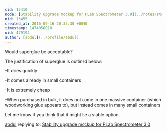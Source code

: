 ```yaml
---
cid: 15410
node: [Stability upgrade mockup for PLab Spectrometer 3.0](../notes/stoft/09-16-2016/stability-upgrade-mockup-for-plab-spectrometer-3-0)
nid: 13455
created_at: 2016-09-16 20:33:30 +0000
timestamp: 1474058010
uid: 479194
author: [abdul](../profile/abdul)
---
```


Would superglue be acceptable? 

The justification of superglue is outlined below:

-It dries quickly

-It comes already in small containers

-It is extremely cheap

-When purchased in bulk, it does not come in one massive container (which woodworking glue appears to), but instead comes in many small containers

Let me know if you think that it might be a viable option

[abdul](../profile/abdul) replying to: [Stability upgrade mockup for PLab Spectrometer 3.0](../notes/stoft/09-16-2016/stability-upgrade-mockup-for-plab-spectrometer-3-0)

